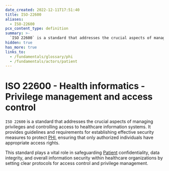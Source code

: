 ```yaml
---
date_created: 2022-12-11T17:51:40
title: ISO-22600
aliases:
  - ISO-22600
pcx_content_type: definition
summary: >-
  `ISO 22600` is a standard that addresses the crucial aspects of managing privileges and controlling access to healthcare information systems. It provides guidelines and requirements for establishing effective security measures to protect [PHI](/fundamentals/glossary/phi), ensuring that only authorized individuals have appropriate access rights.
hidden: true
has_more: true
links_to:
  - /fundamentals/glossary/phi
  - /fundamentals/actors/patient
---
```


# ISO 22600 - Health informatics - Privilege management and access control

`ISO 22600` is a standard that addresses the crucial aspects of managing privileges and controlling access to healthcare information systems. It provides guidelines and requirements for establishing effective security measures to protect [PHI](/fundamentals/glossary/phi), ensuring that only authorized individuals have appropriate access rights.

This standard plays a vital role in safeguarding [Patient](/fundamentals/actors/patient) confidentiality, data integrity, and overall information security within healthcare organizations by setting clear protocols for access control and privilege management.
